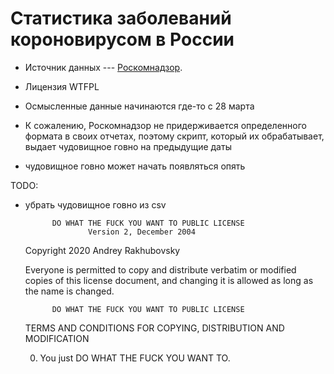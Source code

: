 # Статистика заболеваний короновирусом в России

- Источник данных --- [Роскомнадзор](http://www.roskomnadzor.ru).
- Лицензия WTFPL

- Осмысленные данные начинаются где-то с 28 марта
- К сожалению, Роскомнадзор не придерживается определенного формата в своих отчетах, поэтому скрипт, который их обрабатывает, выдает чудовищное говно на предыдущие даты
- чудовищное говно может начать появляться опять

TODO:

- убрать чудовищное говно из csv

			DO WHAT THE FUCK YOU WANT TO PUBLIC LICENSE
					Version 2, December 2004
	
	Copyright 2020 Andrey Rakhubovsky
	
	Everyone is permitted to copy and distribute verbatim or modified
	copies of this license document, and changing it is allowed as long
	as the name is changed.
	
			DO WHAT THE FUCK YOU WANT TO PUBLIC LICENSE
	TERMS AND CONDITIONS FOR COPYING, DISTRIBUTION AND MODIFICATION
	
	0. You just DO WHAT THE FUCK YOU WANT TO.


